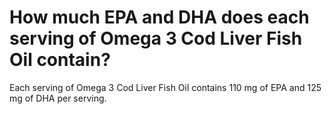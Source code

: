 # How much EPA and DHA does each serving of Omega 3 Cod Liver Fish Oil contain?

Each serving of Omega 3 Cod Liver Fish Oil contains 110 mg of EPA and 125 mg of DHA per serving.